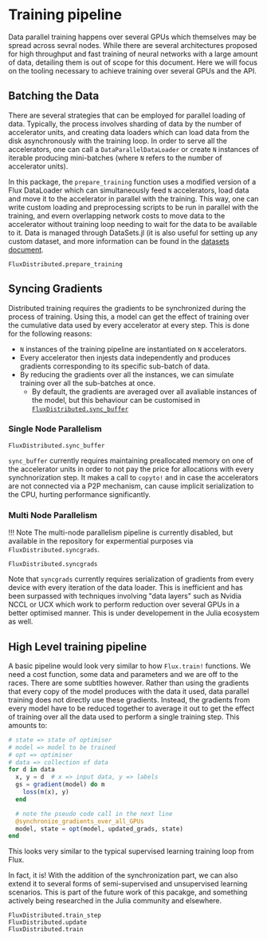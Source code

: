# Training pipeline

Data parallel training happens over several GPUs which themselves may be spread across sevral nodes. While there are several architectures proposed for high throughput and fast training of neural networks with a large amount of data, detailing them is out of scope for this document. Here we will focus on the tooling necessary to achieve training over several GPUs and the API.

## Batching the Data

There are several strategies that can be employed for parallel loading of data. Typically, the process involves sharding of data by the number of accelerator units, and creating data loaders which can load data from the disk asynchronously with the training loop. In order to serve all the accelerators, one can call a `DataParallelDataLoader` or create `N` instances of iterable producing mini-batches (where `N` refers to the number of accelerator units).

In this package, the `prepare_training` function uses a modified version of a Flux DataLoader which can simultaneously feed `N` accelerators, load data and move it to the accelerator in parallel with the training. This way, one can write custom loading and preprocessing scripts to be run in parallel with the training, and evern overlapping network costs to move data to the accelerator without training loop needing to wait for the data to be available to it. Data is managed through DataSets.jl (it is also useful for setting up any custom dataset, and more information can be found in the [datasets document](../datasets.md).

```@docs
FluxDistributed.prepare_training
```

## Syncing Gradients

Distributed training requires the gradients to be synchronized during the process of training. Using this, a model can get the effect of training over the cumulative data used by every accelerator at every step. This is done for the following reasons:

* `N` instances of the training pipeline are instantiated on `N` accelerators.
* Every accelerator then injests data independently and produces gradients corresponding to its specific sub-batch of data.
* By reducing the gradients over all the instances, we can simulate training over all the sub-batches at once.
  * By default, the gradients are averaged over all avaliable instances of the model, but this behaviour can be customised in [`FluxDistributed.sync_buffer`]()

### Single Node Parallelism

```@docs
FluxDistributed.sync_buffer
```

`sync_buffer` currently requires maintaining preallocated memory on one of the accelerator units in order to not pay the price for allocations with every synchnorization step. It makes a call to `copyto!` and in case the accelerators are not connected via a P2P mechanism, can cause implicit serialization to the CPU, hurting performance significantly.

### Multi Node Parallelism

!!! Note
    The multi-node parallelism pipeline is currently disabled, but available in the repository for expermential purposes via `FluxDistributed.syncgrads`.

```@docs
FluxDistributed.syncgrads
```

Note that `syncgrads` currently requires serialization of gradients from every device with every iteration of the data loader. This is inefficient and has been surpassed with techniques involving "data layers" such as Nvidia NCCL or UCX which work to perform reduction over several GPUs in a better optimised manner. This is under developement in the Julia ecosystem as well.

## High Level training pipeline

A basic pipeline would look very similar to how `Flux.train!` functions. We need a cost function, some data and parameters and we are off to the races. There are some subtlties however. Rather than using the gradients that every copy of the model produces with the data it used, data parallel training does not directly use these gradients. Instead, the gradients from every model have to be reduced together to average it out to get the effect of training over all the data used to perform a single training step. This amounts to:

```julia
# state => state of optimiser
# model => model to be trained
# opt => optimiser
# data => collection of data
for d in data
  x, y = d  # x => input data, y => labels
  gs = gradient(model) do m
    loss(m(x), y)
  end

  # note the pseudo code call in the next line
  @synchronize_gradients_over_all_GPUs
  model, state = opt(model, updated_grads, state)
end
```

This looks very similar to the typical supervised learning training loop from Flux.

In fact, it is! With the addition of the synchronization part, we can also extend it to several forms of semi-supervised and unsupervised learning scenarios. This is part of the future work of this pacakge, and something actively being researched in the Julia community and elsewhere.

```@docs
FluxDistributed.train_step
FluxDistributed.update
FluxDistributed.train
```
